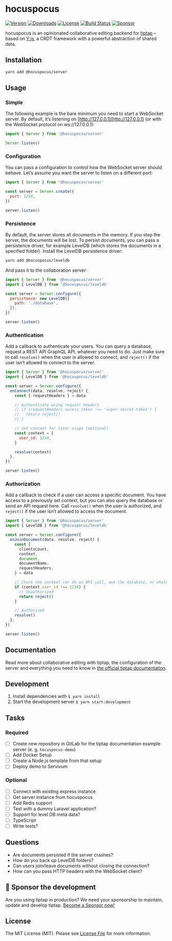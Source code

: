 # hocuspocus
[![Version](https://img.shields.io/npm/v/@hocuspocus/server.svg?label=version)](https://www.npmjs.com/package/hocuspocustserver-server)
[![Downloads](https://img.shields.io/npm/dm/@hocuspocus/server.svg)](https://npmcharts.com/compare/@hocuspocus/server?minimal=true)
[![License](https://img.shields.io/npm/l/@hocuspocus/server.svg)](https://www.npmjs.com/package/@hocuspocus/server)
[![Build Status](https://github.com/ueberdosis/hocuspocus/workflows/build/badge.svg)](https://github.com/ueberdosis/hocuspocus/actions)
[![Sponsor](https://img.shields.io/static/v1?label=Sponsor&message=%E2%9D%A4&logo=GitHub)](https://github.com/sponsors/ueberdosis)

hocuspocus is an opinionated collaborative editing backend for [tiptap](https://github.com/ueberdosis/tiptap) – based on [Y.js](https://github.com/yjs/yjs), a CRDT framework with a powerful abstraction of shared data.

## Installation

```bash
yarn add @hocuspocus/server
```

## Usage

### Simple
The following example is the bare minimum you need to start a WebSocket server. By default, it’s listening on [http://127.0.0.1](http://127.0.0.1) (or with the WebSocket protocol on ws://127.0.0.1):

```js
import { Server } from '@hocuspocus/server'

Server.listen()
```

### Configuration
You can pass a configuration to control how the WebSocket server should behave. Let’s assume you want the server to listen on a different port:

```js
import { Server } from '@hocuspocus/server'

const server = Server.create({
  port: 1234,
})

server.listen()
```

### Persistence
By default, the server stores all documents in the memory. If you stop the server, the documents will be lost. To persist documents, you can pass a persistence driver, for example LevelDB (which stores the documents in a specified folder). Install the LevelDB persistence driver:

```bash
yarn add @hocuspocus/leveldb
```

And pass it to the collaboration server:
```js
import { Server } from '@hocuspocus/server'
import { LevelDB } from '@hocuspocus/leveldb'

const server = Server.configure({
  persistence: new LevelDB({
    path: './database',
  }),
})

server.listen()
```

### Authentication
Add a callback to authenticate your users. You can query a database, request a REST API GraphQL API, whatever you need to do. Just make sure to call `resolve()` when the user is allowed to connect, and `reject()` if the user isn’t allowed to connect to the server.

```js
import { Server } from '@hocuspocus/server'
import { LevelDB } from '@hocuspocus/leveldb'

const server = Server.configure({
  onConnect(data, resolve, reject) {
    const { requestHeaders } = data

    // Authenticate using request headers
    // if (requestHeaders.access_token !== 'super-secret-token') {
    //   return reject()
    // }

    // Set context for later usage (optional)
    const context = {
      user_id: 1234,
    }

    resolve(context)
  },
})

server.listen()
```

### Authorization
Add a callback to check if a user can access a specific document. You have access to a previously set context, but you can also query the database or send an API request here. Call `resolve()` when the user is authorized, and `reject()` if the user isn’t allowed to access the document.

```js
import { Server } from '@hocuspocus/server'
import { LevelDB } from '@hocuspocus/leveldb'

const server = Server.configure({
  onJoinDocument(data, resolve, reject) {
    const {
      clientsCount,
      context,
      document,
      documentName,
      requestHeaders,
    } = data

    // Check the context (or do an API call, ask the database, or whatever)
    if (context.user_id !== 1234) {
      // Unauthorized
      return reject()
    }

    // Authorized
    resolve()
  },
})

server.listen()
```

## Documentation
Read more about collaborative editing with tiptap, the configuration of the server and everything you need to know in [the official tiptap documentation](https://next.tiptap.dev/guide/collaborative-editing).

## Development
1. Install dependencies with `$ yarn install`
2. Start the development server `$ yarn start:development`

## Tasks
### Required
- [ ] Create new repository in GitLab for the tiptap documentation example server (e. g. `hocuspocus-demo`)
- [ ] Add Docker Setup
- [ ] Create a Node.js template from that setup
- [ ] Deploy demo to Servivum

### Optional
- [ ] Connect with existing express instance
- [ ] Get server instance from hocuspocus
- [ ] Add Redis support
- [ ] Test with a dummy Laravel application?
- [ ] Support for level DB meta data?
- [ ] TypeScript
- [ ] Write tests?

## Questions
- Are documents persisted if the server crashes?
- How do you back up LevelDB folders?
- Can users join/leave documents without closing the connection?
- How can you pass HTTP headers with the WebSocket client?

## 💖 Sponsor the development
Are you using tiptap in production? We need your sponsorship to maintain, update and develop tiptap. [Become a Sponsor now!](https://github.com/sponsors/ueberdosis)

## License
The MIT License (MIT). Please see [License File](LICENSE.md) for more information.
